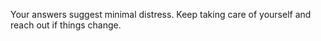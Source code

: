 Your answers suggest minimal distress. Keep taking care of yourself and reach out if things change.
